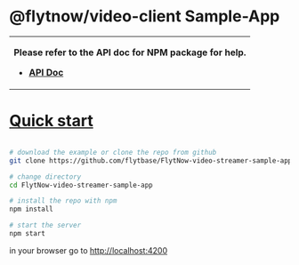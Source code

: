 # @flytnow/video-client Sample-App

<table>
<tr>
<td>

**Please refer to the API doc for NPM package for help.**

- [**API Doc**](https://docs.google.com/document/d/1XyDR_mP6AhyN3kItxknnHeGIZqfKVNhfJ5_FLbInzt4/edit?usp=sharing)

</td>
</tr>
</table>

<!-- # [Live Demo](#live-demo)
Here is a working live demo :  -->

<!-- <p align="center">
  <p align="center">
    <a href="">
      <img src="" alt="Demo example"/>
    </a>
  </p>
</p> -->

# [Quick start](#quick-start)

```bash

# download the example or clone the repo from github
git clone https://github.com/flytbase/FlytNow-video-streamer-sample-app.git

# change directory
cd FlytNow-video-streamer-sample-app

# install the repo with npm
npm install

# start the server
npm start

```

in your browser go to [http://localhost:4200](http://localhost:4200)

<!-- # [Tutorial](#quick-start)

Here is a step by step Tutorial :  https://www.ganatan.com/tutorials/getting-started-with-angular

<p align="center">
  <a href="https://www.ganatan.com/tutorials/getting-started-with-angular">
    <img src="img/angular-example-starter-github.png" alt="Demo example"/>
  </a>
</p> -->

<!-- # [Getting started](#getting-started)


## Installation
 `npm install` (installing dependencies)

## Development
 `npm run start`
 in your browser go to [http://localhost:4200](http://localhost:4200)

## Production
 `npm run build`

## Tests
 `npm run lint`
 `npm run test`
 `npm run e2e`

# [Author](#author)
 Author  : FlytBase

## [English Tutorials](#english-tutorials)
- Installation -
- Tutorials Step by Step -  -->
